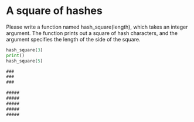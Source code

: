 
# A square of hashes

Please write a function named hash_square(length), which takes an integer argument. The function prints out a square of hash characters, and the argument specifies the length of the side of the square.

```python
hash_square(3)
print()
hash_square(5)
```

```markdown
###
###
###

#####
#####
#####
#####
#####
```
